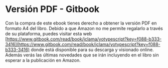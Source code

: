 # Versión PDF  - Gitbook

Con la compra de este ebook tienes derecho a obtener la versión PDF en formato A4 del libro. Debido a que Amazon no me permite regalarlo a través de su plataforma, puedes visitar esta web [https://www.gitbook.com/read/book/jclama/yotypescript?key=f088-b333-3416](https://www.gitbook.com/read/book/jclama/yotypescript?key=f088-b333-3416) donde está disponible para su descarga y visionado online. Además verás las últimas novedades que se irán incluyendo en el libro sin esperar a la publicación en Amazon.

